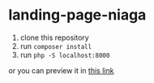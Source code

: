 # landing-page-niaga
1. clone this repository
2. run `composer install`
3. run `php -S localhost:8000`

or you can preview it in [this link](https://landing-page-niaga.herokuapp.com/)